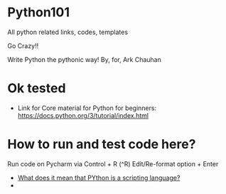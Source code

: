 # Python101
All python related links, codes, templates

Go Crazy!!

Write Python the pythonic way!
By, for, Ark Chauhan

# Ok tested
* Link for Core material for Python for beginners: https://docs.python.org/3/tutorial/index.html


# How to run and test code here?
Run code on Pycharm via Control + R (^R)
Edit/Re-format option + Enter

* [What does it mean that PYthon is a scripting language?](https://www.javatpoint.com/is-python-scripting-language#:~:text=The%20scripting%20language%20is%20referred,instead%20of%20a%20compiled%20language.)
* 

